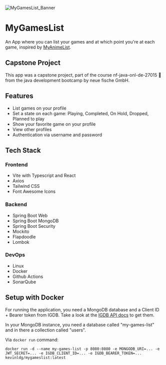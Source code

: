 ![MyGamesList_Banner](https://github.com/user-attachments/assets/5dda1c89-cedd-4008-90e3-158962196a07)

# MyGamesList

An App where you can list your games and at which point you're at each game, inspired by [MyAnimeList](https://myanimelist.net).

## Capstone Project

This app was a capstone project, part of the course nf-java-onl-de-27015 🦀 from the java development bootcamp by neue fische GmbH.

## Features

- List games on your profile
- Set a state on each game: Playing, Completed, On Hold, Dropped, Planned to play
- Show your favorite game on your profile
- View other profiles
- Authentication via username and password

## Tech Stack

### Frontend
- Vite with Typescript and React
- Axios
- Tailwind CSS
- Font Awesome Icons

### Backend
- Spring Boot Web
- Spring Boot MongoDB
- Spring Boot Security
- Mockito
- Flapdoodle
- Lombok

### DevOps
- Linux
- Docker
- Github Actions
- SonarQube

## Setup with Docker

For running the application, you need a MongoDB database and a Client ID + Bearer token from IGDB. Take a look at the [IGDB API docs](https://api-docs.igdb.com/#account-creation) to get them.

In your MongoDB instance, you need a database called "my-games-list" and in there a collection called "users".

Via `docker run` command:

`docker run -d --name my-games-list -p 8080:8080 -e MONGODB_URI=... -e JWT_SECRET=... -e IGDB_CLIENT_ID=... -e IGDB_BEARER_TOKEN=... kevinldg/mygameslist:latest`
